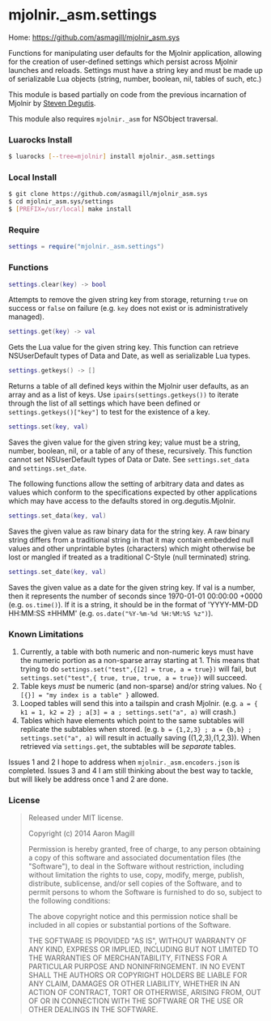 mjolnir._asm.settings
=====================

Home: https://github.com/asmagill/mjolnir_asm.sys

Functions for manipulating user defaults for the Mjolnir application, allowing for the creation of user-defined settings which persist across Mjolnir launches and reloads.  Settings must have a string key and must be made up of serializable Lua objects (string, number, boolean, nil, tables of such, etc.)

This module is based partially on code from the previous incarnation of Mjolnir by [Steven Degutis](https://github.com/sdegutis/).

This module also requires `mjolnir._asm` for NSObject traversal.

### Luarocks Install
~~~bash
$ luarocks [--tree=mjolnir] install mjolnir._asm.settings
~~~

### Local Install
~~~bash
$ git clone https://github.com/asmagill/mjolnir_asm.sys
$ cd mjolnir_asm.sys/settings
$ [PREFIX=/usr/local] make install
~~~

### Require

~~~lua
settings = require("mjolnir._asm.settings")
~~~

### Functions

~~~lua
settings.clear(key) -> bool
~~~
Attempts to remove the given string key from storage, returning `true` on success or `false` on failure (e.g. `key` does not exist or is administratively managed).

~~~lua
settings.get(key) -> val
~~~
Gets the Lua value for the given string key.  This function can retrieve NSUserDefault types of Data and Date, as well as serializable Lua types.

~~~lua
settings.getkeys() -> []
~~~
Returns a table of all defined keys within the Mjolnir user defaults, as an array and as a list of keys.  Use `ipairs(settings.getkeys())` to iterate through the list of all settings which have been defined or `settings.getkeys()["key"]` to test for the existence of a key.

~~~lua
settings.set(key, val)
~~~
Saves the given value for the given string key; value must be a string, number, boolean, nil, or a table of any of these, recursively.  This function cannot set NSUserDefault types of Data or Date.  See `settings.set_data` and `settings.set_date`.

The following functions allow the setting of arbitrary data and dates as values which conform to the specifications expected by other applications which may have access to the defaults stored in org.degutis.Mjolnir.

~~~lua
settings.set_data(key, val)
~~~
Saves the given value as raw binary data for the string key.  A raw binary string differs from a traditional string in that it may contain embedded null values and other unprintable bytes (characters) which might otherwise be lost or mangled if treated as a traditional C-Style (null terminated) string.

~~~lua
settings.set_date(key, val)
~~~
Saves the given value as a date for the given string key.  If val is a number, then it represents the number of seconds since 1970-01-01 00:00:00 +0000 (e.g. `os.time()`).  If it is a string, it should be in the format of 'YYYY-MM-DD HH:MM:SS ±HHMM' (e.g. `os.date("%Y-%m-%d %H:%M:%S %z")`).

### Known Limitations

1. Currently, a table with both numeric and non-numeric keys must have the numeric portion as a non-sparse array starting at 1.  This means that trying to do `settings.set("test",{[2] = true, a = true})` will fail, but `settings.set("test",{ true, true, true, a = true})` will succeed.
2. Table keys *must* be numeric (and non-sparse) and/or string values. No `{ [{}] = "my index is a table" }` allowed.
3. Looped tables will send this into a tailspin and crash Mjolnir. (e.g. `a = { k1 = 1, k2 = 2} ; a[3] = a ; settings.set("a", a)` will crash.)
4. Tables which have elements which point to the same subtables will replicate the subtables when stored.  (e.g. `b = {1,2,3} ; a = {b,b} ; settings.set("a", a)` will result in actually saving ((1,2,3),(1,2,3)).  When retrieved via `settings.get`, the subtables will be *separate* tables.

Issues 1 and 2 I hope to address when `mjolnir._asm.encoders.json` is completed.
Issues 3 and 4 I am still thinking about the best way to tackle, but will likely be address once 1 and 2 are done.

### License

> Released under MIT license.
>
> Copyright (c) 2014 Aaron Magill
>
> Permission is hereby granted, free of charge, to any person obtaining a copy
> of this software and associated documentation files (the "Software"), to deal
> in the Software without restriction, including without limitation the rights
> to use, copy, modify, merge, publish, distribute, sublicense, and/or sell
> copies of the Software, and to permit persons to whom the Software is
> furnished to do so, subject to the following conditions:
>
> The above copyright notice and this permission notice shall be included in
> all copies or substantial portions of the Software.
>
> THE SOFTWARE IS PROVIDED "AS IS", WITHOUT WARRANTY OF ANY KIND, EXPRESS OR
> IMPLIED, INCLUDING BUT NOT LIMITED TO THE WARRANTIES OF MERCHANTABILITY,
> FITNESS FOR A PARTICULAR PURPOSE AND NONINFRINGEMENT. IN NO EVENT SHALL THE
> AUTHORS OR COPYRIGHT HOLDERS BE LIABLE FOR ANY CLAIM, DAMAGES OR OTHER
> LIABILITY, WHETHER IN AN ACTION OF CONTRACT, TORT OR OTHERWISE, ARISING FROM,
> OUT OF OR IN CONNECTION WITH THE SOFTWARE OR THE USE OR OTHER DEALINGS IN
> THE SOFTWARE.
